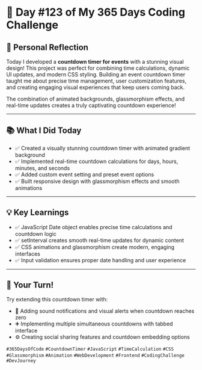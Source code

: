 # 🎯 Day #123 of My 365 Days Coding Challenge

## 💭 Personal Reflection

Today I developed a **countdown timer for events** with a stunning visual design! This project was perfect for combining time calculations, dynamic UI updates, and modern CSS styling. Building an event countdown timer taught me about precise time management, user customization features, and creating engaging visual experiences that keep users coming back.

The combination of animated backgrounds, glassmorphism effects, and real-time updates creates a truly captivating countdown experience!

---

## 📚 What I Did Today

* ✅ Created a visually stunning countdown timer with animated gradient background  
* ✅ Implemented real-time countdown calculations for days, hours, minutes, and seconds  
* ✅ Added custom event setting and preset event options  
* ✅ Built responsive design with glassmorphism effects and smooth animations  

---

## 💡 Key Learnings

* ✅ JavaScript Date object enables precise time calculations and countdown logic  
* ✅ setInterval creates smooth real-time updates for dynamic content  
* ✅ CSS animations and glassmorphism create modern, engaging interfaces  
* ✅ Input validation ensures proper date handling and user experience  

---

## 🚀 Your Turn!

Try extending this countdown timer with:

* 🧩 Adding sound notifications and visual alerts when countdown reaches zero  
* ➕ Implementing multiple simultaneous countdowns with tabbed interface  
* ⚙️ Creating social sharing features and countdown embedding options  

`#365DaysOfCode` `#CountdownTimer` `#JavaScript` `#TimeCalculation` `#CSS` `#Glassmorphism` `#Animation` `#WebDevelopment` `#Frontend` `#CodingChallenge` `#DevJourney`